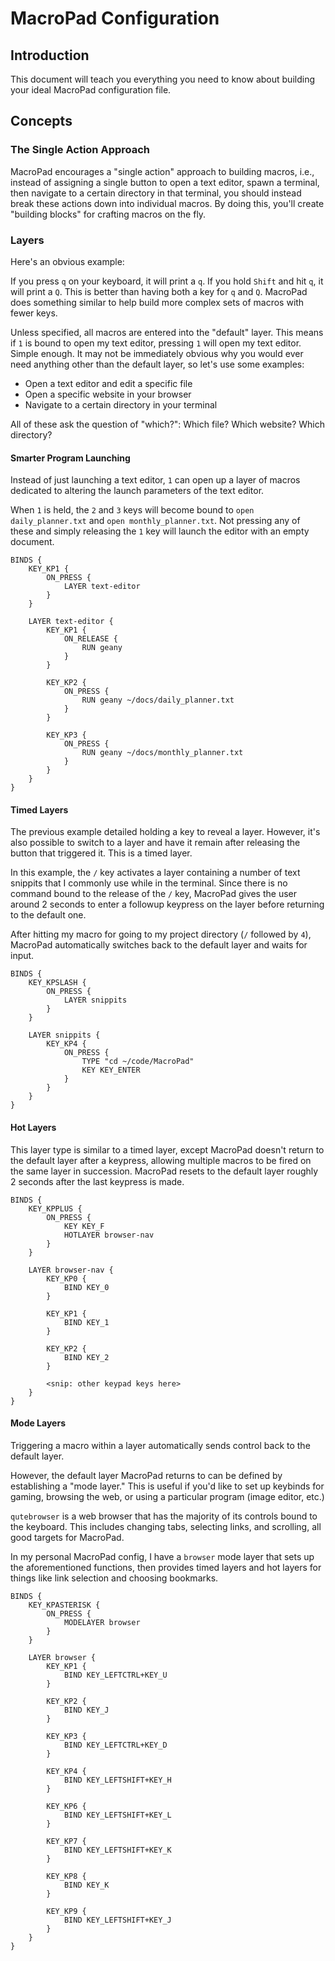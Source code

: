 # MacroPad Configuration
## Introduction

This document will teach you everything you need to know about building your
ideal MacroPad configuration file.

## Concepts
### The Single Action Approach

MacroPad encourages a "single action" approach to building macros, i.e., instead
of assigning a single button to open a text editor, spawn a terminal, then
navigate to a certain directory in that terminal, you should instead break these
actions down into individual macros. By doing this, you'll create "building
blocks" for crafting macros on the fly.

### Layers

Here's an obvious example:

If you press `q` on your keyboard, it will print a `q`. If you hold `Shift` and
hit `q`, it will print a `Q`. This is better than having both a key for `q` and
`Q`. MacroPad does something similar to help build more complex sets of macros
with fewer keys.

Unless specified, all macros are entered into the "default" layer. This means if
`1` is bound to open my text editor, pressing `1` will open my text editor.
Simple enough. It may not be immediately obvious why you would ever need
anything other than the default layer, so let's use some examples:

* Open a text editor and edit a specific file
* Open a specific website in your browser
* Navigate to a certain directory in your terminal

All of these ask the question of "which?": Which file? Which website? Which
directory?

#### Smarter Program Launching

Instead of just launching a text editor, `1` can open up a layer of macros
dedicated to altering the launch parameters of the text editor.

When `1` is held, the `2` and `3` keys will become bound to `open
daily_planner.txt` and `open monthly_planner.txt`. Not pressing any of these and
simply releasing the `1` key will launch the editor with an empty document.

```
BINDS {
	KEY_KP1 {
		ON_PRESS {
			LAYER text-editor
		}
	}

	LAYER text-editor {
		KEY_KP1 {
			ON_RELEASE {
				RUN geany
			}
		}

		KEY_KP2 {
			ON_PRESS {
				RUN geany ~/docs/daily_planner.txt
			}
		}

		KEY_KP3 {
			ON_PRESS {
				RUN geany ~/docs/monthly_planner.txt
			}
		}
	}
}

```

#### Timed Layers

The previous example detailed holding a key to reveal a layer. However, it's
also possible to switch to a layer and have it remain after releasing the button
that triggered it. This is a timed layer.

In this example, the `/` key activates a layer containing a number of text
snippits that I commonly use while in the terminal. Since there is no command
bound to the release of the `/` key, MacroPad gives the user around 2 seconds to
enter a followup keypress on the layer before returning to the default one.

After hitting my macro for going to my project directory (`/` followed by `4`),
MacroPad automatically switches back to the default layer and waits for input.

```
BINDS {
	KEY_KPSLASH {
		ON_PRESS {
			LAYER snippits
		}
	}

	LAYER snippits {
		KEY_KP4 {
			ON_PRESS {
				TYPE "cd ~/code/MacroPad"
				KEY KEY_ENTER
			}
		}
	}
}
```

#### Hot Layers

This layer type is similar to a timed layer, except MacroPad doesn't return to
the default layer after a keypress, allowing multiple macros to be fired on the
same layer in succession. MacroPad resets to the default layer roughly 2 seconds
after the last keypress is made.

```
BINDS {
	KEY_KPPLUS {
		ON_PRESS {
			KEY KEY_F
			HOTLAYER browser-nav
		}
	}

	LAYER browser-nav {
		KEY_KP0 {
			BIND KEY_0
		}

		KEY_KP1 {
			BIND KEY_1
		}

		KEY_KP2 {
			BIND KEY_2
		}

		<snip: other keypad keys here>
	}
}
```

#### Mode Layers

Triggering a macro within a layer automatically sends control back to the
default layer.

However, the default layer MacroPad returns to can be defined by establishing a
"mode layer." This is useful if you'd like to set up keybinds for gaming,
browsing the web, or using a particular program (image editor, etc.)

`qutebrowser` is a web browser that has the majority of its controls bound to
the keyboard. This includes changing tabs, selecting links, and scrolling, all
good targets for MacroPad.

In my personal MacroPad config, I have a `browser` mode layer that sets up the
aforementioned functions, then provides timed layers and hot layers for things
like link selection and choosing bookmarks.

```
BINDS {
	KEY_KPASTERISK {
		ON_PRESS {
			MODELAYER browser
		}
	}

	LAYER browser {
		KEY_KP1 {
			BIND KEY_LEFTCTRL+KEY_U
		}

		KEY_KP2 {
			BIND KEY_J
		}

		KEY_KP3 {
			BIND KEY_LEFTCTRL+KEY_D
		}

		KEY_KP4 {
			BIND KEY_LEFTSHIFT+KEY_H
		}

		KEY_KP6 {
			BIND KEY_LEFTSHIFT+KEY_L
		}

		KEY_KP7 {
			BIND KEY_LEFTSHIFT+KEY_K
		}

		KEY_KP8 {
			BIND KEY_K
		}

		KEY_KP9 {
			BIND KEY_LEFTSHIFT+KEY_J
		}
	}
}
```


